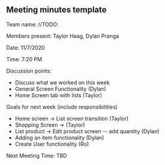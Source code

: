 ## Meeting minutes template

Team name: //TODO:

Members present: Taylor Haag, Dylan Pranga

Date: 11/7/2020

Time: 7:20 PM

Discussion points: 

* Discuss what we worked on this week
* General Screen Functionality (Dylan)
* Home Screen tab with lists (Taylor)

Goals for next week (include responsibilities)

* Home screen -> List screen transition (Taylor)
* Shopping Screen -> (Taylor)
* List product -> Edit product screen -- add quantity (Dylan)
* Adding an item functionality (Dylan)
* Create User functionality (Ro)

Next Meeting Time: TBD

